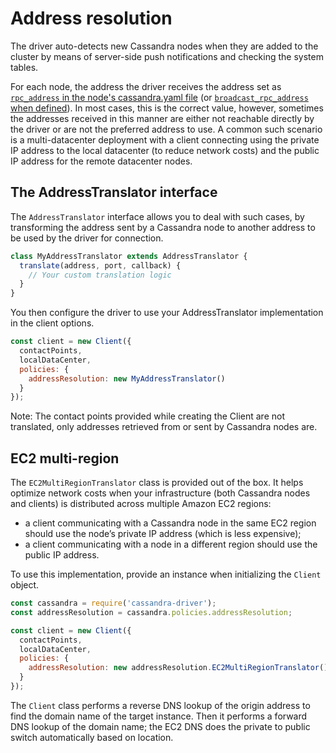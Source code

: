 # Address resolution

The driver auto-detects new Cassandra nodes when they are added to the cluster by means of server-side push
notifications and checking the system tables.

For each node, the address the driver receives the address set as [`rpc_address` in the node's cassandra.yaml
file](https://docs.datastax.com/en/cassandra/2.1/cassandra/configuration/configCassandra_yaml_r.html?scroll=reference_ds_qfg_n1r_1k__rpc_address)
(or [`broadcast_rpc_address` when 
defined](https://docs.datastax.com/en/cassandra/2.1/cassandra/configuration/configCassandra_yaml_r.html?scroll=reference_ds_qfg_n1r_1k__rpc_address)).
In most cases, this is the correct value, however, sometimes the addresses received in this manner are either not
reachable directly by the driver or are not the preferred address to use. A common such scenario is a multi-datacenter
deployment with a client connecting using the private IP address to the local datacenter (to reduce network costs) and
the public IP address for the remote datacenter nodes.

## The AddressTranslator interface 

The `AddressTranslator` interface allows you to deal with such cases, by transforming the address sent by a Cassandra
node to another address to be used by the driver for connection.

```javascript
class MyAddressTranslator extends AddressTranslator {
  translate(address, port, callback) {
    // Your custom translation logic
  }
}
```

You then configure the driver to use your AddressTranslator implementation in the client options.

```javascript
const client = new Client({
  contactPoints,
  localDataCenter,
  policies: { 
    addressResolution: new MyAddressTranslator() 
  }
});
```

Note: The contact points provided while creating the Client are not translated, only addresses retrieved from or sent by
Cassandra nodes are.

## EC2 multi-region 

The `EC2MultiRegionTranslator` class is provided out of the box. It helps optimize network costs when your
infrastructure (both Cassandra nodes and clients) is distributed across multiple Amazon EC2 regions:

- a client communicating with a Cassandra node in the same EC2 region should use the node’s private IP address (which is
less expensive);
- a client communicating with a node in a different region should use the public IP address.

To use this implementation, provide an instance when initializing the `Client` object.

```javascript
const cassandra = require('cassandra-driver');
const addressResolution = cassandra.policies.addressResolution;

const client = new Client({
  contactPoints,
  localDataCenter,
  policies: { 
    addressResolution: new addressResolution.EC2MultiRegionTranslator() 
  }
});
```

The `Client` class performs a reverse DNS lookup of the origin address to find the domain name of the target instance.
Then it performs a forward DNS lookup of the domain name; the EC2 DNS does the private to public switch automatically
based on location.
